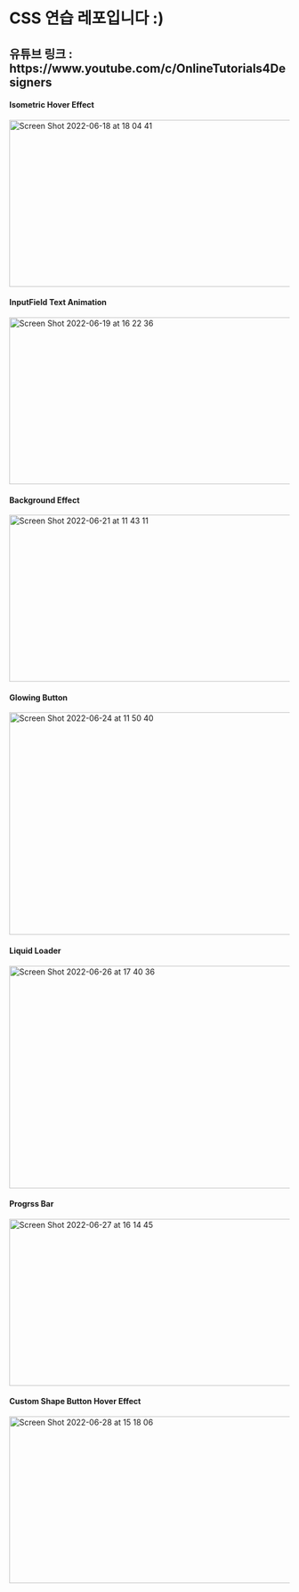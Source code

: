 <h1> CSS 연습 레포입니다 :) </h1>
<h2> 유튜브 링크 : https://www.youtube.com/c/OnlineTutorials4Designers </h2>

<h4> Isometric Hover Effect</h4>
<img width="600" height="300" alt="Screen Shot 2022-06-18 at 18 04 41" src="https://user-images.githubusercontent.com/100202039/174705757-1bd0b821-a5cb-4747-87b2-5fbe5e60faed.png">

<h4> InputField Text Animation</h4>
<img width="600" height="300" alt="Screen Shot 2022-06-19 at 16 22 36" src="https://user-images.githubusercontent.com/100202039/174705771-a4b68dac-2d28-4afe-92ef-d3df7c43a58c.png">

<h4> Background Effect</h4>
<img width="600" height="300" alt="Screen Shot 2022-06-21 at 11 43 11" src="https://user-images.githubusercontent.com/100202039/174705778-8368bdc4-9794-4e47-896b-7efdd2c069c1.png">

<h4>Glowing Button</h4>
<img width="600" height="400" alt="Screen Shot 2022-06-24 at 11 50 40" src="https://user-images.githubusercontent.com/100202039/175881089-b9001633-8624-44b3-b776-2ea1445eaa3d.png">


<h4> Liquid Loader</h4>
<img width="600" height="400" alt="Screen Shot 2022-06-26 at 17 40 36" src="https://user-images.githubusercontent.com/100202039/175880944-f0054003-69db-4129-8858-ad534811eaf3.png">

<h4>Progrss Bar</h4>
<img width="1041" height="300" alt="Screen Shot 2022-06-27 at 16 14 45" src="https://user-images.githubusercontent.com/100202039/175881314-593c2122-3a31-46f1-bafe-b228ffb6529e.png">

<h4>Custom Shape Button Hover Effect</h4>
<img width="600" height="300" alt="Screen Shot 2022-06-28 at 15 18 06" src="https://user-images.githubusercontent.com/100202039/176107233-78dc4e3e-6353-4446-b4f4-1b2e8e68972b.png">

